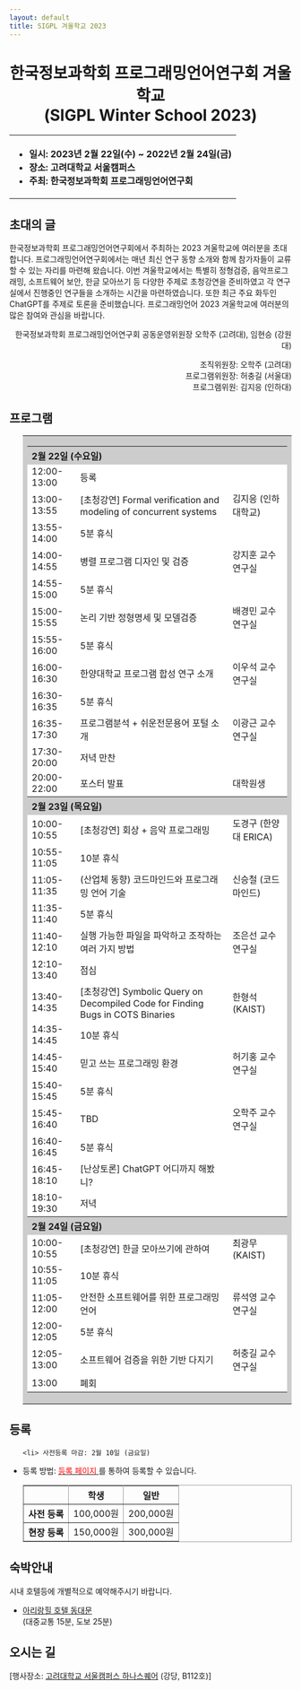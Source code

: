 ```yaml
---
layout: default
title: SIGPL 겨울학교 2023
---
```


<h1>
<center>
한국정보과학회 프로그래밍언어연구회 겨울학교
<br> (SIGPL Winter School 2023)
</center>
</h1>
<center><table><tbody><tr><th align="left">
<ul>
<li>
    일시: 2023년 2월 22일(수) ~ 2022년 2월 24일(금)
</li><li>
    장소: 고려대학교 서울캠퍼스
</li><li>
    주최: 한국정보과학회 프로그래밍언어연구회
</li></ul>
</th></tr></tbody></table>
</center>

<h2>초대의 글</h2>

<p>
  한국정보과학회 프로그래밍언어연구회에서 주최하는 2023 겨울학교에 여러분을 초대합니다.
  프로그래밍언어연구회에서는 매년 최신 연구 동향 소개와 함께 참가자들이 교류할 수 있는 자리를 마련해 왔습니다.
  이번 겨울학교에서는 특별히 정형검증, 음악프로그래밍, 소프트웨어 보안, 한글 모아쓰기 등 다양한
   주제로 초청강연을 준비하였고 각 연구실에서 진행중인 연구들을 소개하는 시간을 마련하였습니다. 
   또한 최근 주요 화두인 ChatGPT를 주제로 토론을 준비했습니다.  
  프로그래밍언어 2023 겨울학교에 여러분의 많은 참여와 관심을 바랍니다.
</p>

<p align="right">
한국정보과학회 프로그래밍언어연구회 공동운영위원장 오학주 (고려대), 임현승 (강원대)
</p>

<p align="right">
조직위원장: 오학주 (고려대)<br>
프로그램위원장: 허충길 (서울대) <br>
프로그램위원: 김지응 (인하대)
</p>

## 프로그램

<ul>
  <table border="0" cellspacing="0">
  <tbody><tr><td bgcolor="#cccccc">
  <table border="0" cellspacing="1pt">
<tbody>

  <tr><th colspan="3" align="left"> 2월 22일 (수요일)  </th></tr>
  <tr><td bgcolor="white"> 12:00-13:00 </td> <td bgcolor="white"> 등록 </td><td bgcolor="white"> </td></tr>
  <tr><td bgcolor="white"> 13:00-13:55 </td> <td bgcolor="white"> [초청강연] Formal verification and modeling of concurrent systems </td><td bgcolor="white"> 김지응 (인하대학교) </td></tr>
  <tr><td bgcolor="white"> 13:55-14:00 </td> <td bgcolor="white"> 5분 휴식 </td><td bgcolor="white"> </td></tr>
  <tr><td bgcolor="white"> 14:00-14:55 </td> <td bgcolor="white"> 병렬 프로그램 디자인 및 검증 </td><td bgcolor="white"> 강지훈 교수 연구실 </td></tr>
  <tr><td bgcolor="white"> 14:55-15:00 </td> <td bgcolor="white"> 5분 휴식 </td><td bgcolor="white"> </td></tr>
  <tr><td bgcolor="white"> 15:00-15:55 </td> <td bgcolor="white"> 논리 기반 정형명세 및 모델검증 </td><td bgcolor="white"> 배경민 교수 연구실 </td></tr>
  <tr><td bgcolor="white"> 15:55-16:00 </td> <td bgcolor="white"> 5분 휴식 </td><td bgcolor="white"> </td></tr>
  <tr><td bgcolor="white"> 16:00-16:30 </td> <td bgcolor="white"> 한양대학교 프로그램 합성 연구 소개 </td><td bgcolor="white"> 이우석 교수 연구실 </td></tr>
  <tr><td bgcolor="white"> 16:30-16:35 </td> <td bgcolor="white"> 5분 휴식 </td><td bgcolor="white"> </td></tr>
  <tr><td bgcolor="white"> 16:35-17:30 </td> <td bgcolor="white"> 프로그램분석 + 쉬운전문용어 포털 소개 </td><td bgcolor="white"> 이광근 교수 연구실 </td></tr>
  <tr><td bgcolor="white"> 17:30-20:00 </td> <td bgcolor="white"> 저녁 만찬 </td><td bgcolor="white"> </td></tr>
  <tr><td bgcolor="white"> 20:00-22:00 </td> <td bgcolor="white"> 포스터 발표 </td><td bgcolor="white"> 대학원생 </td></tr>
  <tr><th colspan="3" align="left"> 2월 23일 (목요일)  </th></tr>
  <tr><td bgcolor="white"> 10:00-10:55 </td> <td bgcolor="white"> [초청강연] 회상 + 음악 프로그래밍 </td><td bgcolor="white"> 도경구 (한양대 ERICA) </td></tr>
  <tr><td bgcolor="white"> 10:55-11:05 </td> <td bgcolor="white"> 10분 휴식 </td><td bgcolor="white"> </td></tr>
  <tr><td bgcolor="white"> 11:05-11:35 </td> <td bgcolor="white"> (산업체 동향) 코드마인드와 프로그래밍 언어 기술 </td><td bgcolor="white"> 신승철 (코드마인드) </td></tr>
  <tr><td bgcolor="white"> 11:35-11:40 </td> <td bgcolor="white"> 5분 휴식 </td><td bgcolor="white"> </td></tr>
  <tr><td bgcolor="white"> 11:40-12:10 </td> <td bgcolor="white"> 실행 가능한 파일을 파악하고 조작하는 여러 가지 방법 </td><td bgcolor="white"> 조은선 교수 연구실 </td></tr>
  <tr><td bgcolor="white"> 12:10-13:40 </td> <td bgcolor="white"> 점심 </td><td bgcolor="white"> </td></tr>
  <tr><td bgcolor="white"> 13:40-14:35 </td> <td bgcolor="white"> [초청강연] Symbolic Query on Decompiled Code for Finding Bugs in COTS Binaries </td><td bgcolor="white"> 한형석 (KAIST) </td></tr>
  <tr><td bgcolor="white"> 14:35-14:45 </td> <td bgcolor="white"> 10분 휴식 </td><td bgcolor="white"> </td></tr>
  <tr><td bgcolor="white"> 14:45-15:40 </td> <td bgcolor="white"> 믿고 쓰는 프로그래밍 환경 </td><td bgcolor="white"> 허기홍 교수 연구실 </td></tr>
  <tr><td bgcolor="white"> 15:40-15:45 </td> <td bgcolor="white"> 5분 휴식 </td><td bgcolor="white"> </td></tr>
  <tr><td bgcolor="white"> 15:45-16:40 </td> <td bgcolor="white"> TBD </td><td bgcolor="white"> 오학주 교수 연구실 </td></tr>
  <tr><td bgcolor="white"> 16:40-16:45 </td> <td bgcolor="white"> 5분 휴식 </td><td bgcolor="white"> </td></tr>
  <tr><td bgcolor="white"> 16:45-18:10 </td> <td bgcolor="white"> [난상토론] ChatGPT 어디까지 해봤니? </td><td bgcolor="white"> </td></tr>
  <tr><td bgcolor="white"> 18:10-19:30 </td> <td bgcolor="white"> 저녁 </td><td bgcolor="white"> </td></tr>
  <tr><th colspan="3" align="left"> 2월 24일 (금요일)  </th></tr>
  <tr><td bgcolor="white"> 10:00-10:55 </td> <td bgcolor="white"> [초청강연] 한글 모아쓰기에 관하여 </td><td bgcolor="white"> 최광무 (KAIST) </td></tr>
  <tr><td bgcolor="white"> 10:55-11:05 </td> <td bgcolor="white"> 10분 휴식 </td><td bgcolor="white"> </td></tr>
  <tr><td bgcolor="white"> 11:05-12:00 </td> <td bgcolor="white"> 안전한 소프트웨어를 위한 프로그래밍 언어 </td><td bgcolor="white"> 류석영 교수 연구실 </td></tr>
  <tr><td bgcolor="white"> 12:00-12:05 </td> <td bgcolor="white"> 5분 휴식 </td><td bgcolor="white"> </td></tr>
  <tr><td bgcolor="white"> 12:05-13:00 </td> <td bgcolor="white"> 소프트웨어 검증을 위한 기반 다지기 </td><td bgcolor="white"> 허충길 교수 연구실 </td></tr>
  <tr><td bgcolor="white"> 13:00       </td> <td bgcolor="white"> 폐회 </td><td bgcolor="white"> </td></tr>
</tbody>
  </table></td></tr></tbody></table>
</ul>

## 등록

<ul>

    <li> 사전등록 마감: 2월 10일 (금요일)

  </li><li> 등록 방법: <a href= "http://www.kiise.or.kr/conference/conf/122/" target="_blank"> <font color="red">등록 페이지</font> </a>를 통하여 등록할 수 있습니다.
<table border="1" bordercolor="#a0a0a0" cellspacing="0">
<tbody><tr><th>&nbsp;</th><th>학생</th><th>일반</th></tr>
<tr align="center"><th>사전 등록 </th><td>100,000원</td><td>200,000원</td></tr>
<tr align="center"><th>현장 등록 </th><td>150,000원</td><td>300,000원</td></tr>
</tbody></table>
</li>
<!--
<li>무료 제공되는 식사는 수요일 저녁 만찬뿐입니다.</li>
-->
</ul>

## 숙박안내

시내 호텔등에 개별적으로 예약해주시기 바랍니다.

<ul>
<li><a href="https://www.hotelahill.com/">아리랑힐 호텔 동대문</a></li> (대중교통 15분, 도보 25분)
</ul>

<!--
## 교내 숙박 안내

<table border="1" bordercolor="#a0a0a0" cellspacing="0">
<tbody><tr><th>장소</th><th>인원</th><th>1박</th><th>2박</th><th>구성</th></tr>
<tr align="center"><th> 학생기숙사BTL </th><td>1인 1실</td><td>28,000원</td><td>45,000원</td><td>(1인 x 17,000원/박 x N박 + 이불대여료 11,000원)		</td></tr>
<tr align="center"><th> &nbsp; </th><td>2인 1실</td><td>44,000원</td><td>66,000원</td><td>(2인 x 11,000원/박 x N박 + 2인 x 이불대여료 11,000원)</td></tr>
<tr align="center"><th> G&R 게스트하우스 </th><td>1인 1실</td><td>35,000원</td><td>70,000원</td><td>(1인 x 35,000원/박 x N박)</td></tr>
</tbody></table>

[교내 숙박 등록 홈페이지](https://forms.gle/fnH1rtMh36BzWdE36)
<br>
(여름학교 행사 등록과 별도로 신청하고 비용을 계좌 이체 - 선착순 배정)


## 오픈 채팅방

<https://open.kakao.com/o/ghpNl4ve>
암호: 현장에서 알려드립니다.
-->

## 오시는 길

[행사장소:
<a href="https://map.naver.com/v5/search/%EA%B3%A0%EB%A0%A4%EB%8C%80%ED%95%99%EA%B5%90%20%EC%84%9C%EC%9A%B8%EC%BA%A0%ED%8D%BC%EC%8A%A4%20%ED%95%98%EB%82%98%EC%8A%A4%ED%80%98%EC%96%B4/place/18902329?c=18,0,0,0,dh&isCorrectAnswer=true">고려대학교 서울캠퍼스 하나스퀘어</a> (강당, B112호)]
<br>
